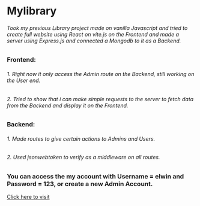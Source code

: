 # Mylibrary

###### Took my previous Library project made on vanilla Javascript and tried to create full website using React on vite.js on the Frontend and made a server using Express.js and connected a Mongodb to it as a Backend.

### Frontend:
###### 1. Right now it only access the Admin route on the Backend, still working on the User end.
###### 2. Tried to show that i can make simple requests to the server to fetch data from the Backend and display it on the Frontend.

### Backend:
###### 1. Made routes to give certain actions to Admins and Users.
###### 2. Used jsonwebtoken to verify as a middleware on all routes.

### You can access the my account with Username = elwin and Password = 123, or create a new Admin Account.

[Click here to visit](https://dreamy-cat-359dfc.netlify.app/)

